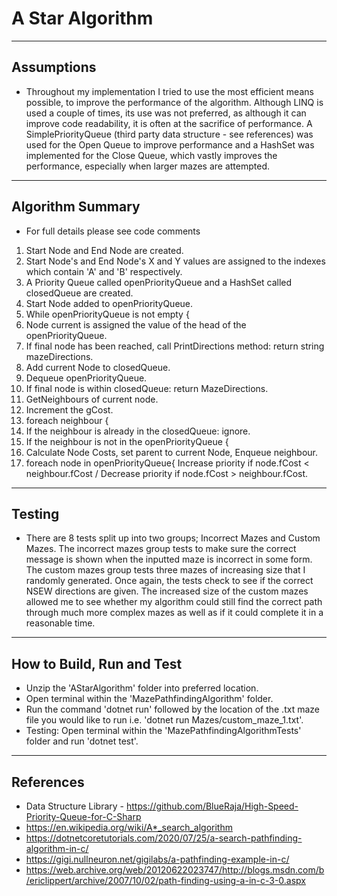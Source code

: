 # A Star Algorithm
---
## Assumptions
* Throughout my implementation I tried to use the most efficient means possible, to improve the performance of the algorithm. Although LINQ is used a couple of times, its use was not preferred, as although it can improve code readability, it is often at the sacrifice of performance. A SimplePriorityQueue (third party data structure - see references) was used for the Open Queue to improve performance and a HashSet was implemented for the Close Queue, which vastly improves the performance, especially when larger mazes are attempted.
---
## Algorithm Summary
* For full details please see code comments
1. Start Node and End Node are created.
2. Start Node's and End Node's X and Y values are assigned to the indexes which contain 'A' and 'B' respectively.
3. A Priority Queue called openPriorityQueue and a HashSet called closedQueue are created.
4. Start Node added to openPriorityQueue.
5. While openPriorityQueue is not empty {
6. Node current is assigned the value of the head of the openPriorityQueue.
7. If final node has been reached, call PrintDirections method: return string mazeDirections.
8. Add current Node to closedQueue.
9. Dequeue openPriorityQueue.
10. If final node is within closedQueue: return MazeDirections.
11. GetNeighbours of current node.
12. Increment the gCost.
13. foreach neighbour {
14. If the neighbour is already in the closedQueue: ignore.
15. If the neighbour is not in the openPriorityQueue { 
16. Calculate Node Costs, set parent to current Node, Enqueue neighbour.
17. foreach node in openPriorityQueue{ Increase priority if node.fCost < neighbour.fCost / Decrease priority if node.fCost > neighbour.fCost.
---
## Testing
* There are 8 tests split up into two groups; Incorrect Mazes and Custom Mazes. The incorrect mazes group tests to make sure the correct message is shown when the inputted maze is incorrect in some form. The custom mazes group tests three mazes of increasing size that I randomly generated. Once again, the tests check to see if the correct NSEW directions are given. The increased size of the custom mazes allowed me to see whether my algorithm could still find the correct path through much more complex mazes as well as if it could complete it in a reasonable time.
---
## How to Build, Run and Test
* Unzip the 'AStarAlgorithm' folder into preferred location.
* Open terminal within the 'MazePathfindingAlgorithm' folder.
* Run the command 'dotnet run' followed by the location of the .txt maze file you would like to run i.e. 'dotnet run Mazes/custom_maze_1.txt'.
* Testing: Open terminal within the 'MazePathfindingAlgorithmTests' folder and run 'dotnet test'.
---
## References
* Data Structure Library - https://github.com/BlueRaja/High-Speed-Priority-Queue-for-C-Sharp
* https://en.wikipedia.org/wiki/A*_search_algorithm
* https://dotnetcoretutorials.com/2020/07/25/a-search-pathfinding-algorithm-in-c/
* https://gigi.nullneuron.net/gigilabs/a-pathfinding-example-in-c/
* https://web.archive.org/web/20120622023747/http://blogs.msdn.com/b/ericlippert/archive/2007/10/02/path-finding-using-a-in-c-3-0.aspx
